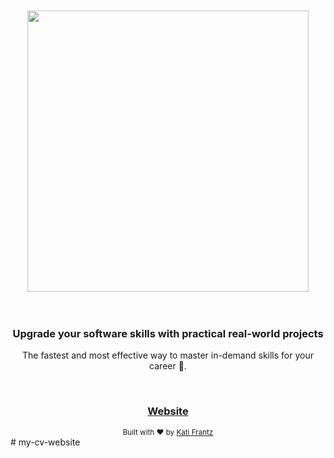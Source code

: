 <div align="center">
  <br />
  <br />
  <img src="https://res.cloudinary.com/bahdcoder/image/upload/v1616511796/Software_mentor_logo_1_1_1_xutgsi.png" width="450px">
</div>

<br />
<br />

<div align="center">
  <h3>
    <strong>
    Upgrade your software skills with practical real-world projects
    </strong>
  </h3>
  <p>The fastest and most effective way to master in-demand skills for your career 🚀. </p>
</div>

<br />

<div align="center">
  <h3>
    <a href="https://softwarementor.io">
      Website
    </a>
  </h3>
</div>

<div align="center">
  <sub>Built with ❤︎ by <a href="https://github.com/bahdcoder">Kati Frantz</a>
</div>
#   m y - c v - w e b s i t e  
 